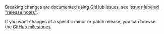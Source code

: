 Breaking changes are documented using GitHub issues, see [issues labeled "release notes"](https://github.com/hapijs/subtext/issues?q=is%3Aissue+label%3A%22release+notes%22).

If you want changes of a specific minor or patch release, you can browse the [GitHub milestones](https://github.com/hapijs/subtext/milestones?state=closed&direction=asc&sort=due_date).

